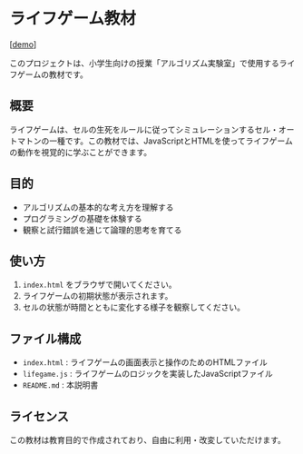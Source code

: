 # ライフゲーム教材
[[demo](https://motohasystem.github.io/p5_lifegame/)]

このプロジェクトは、小学生向けの授業「アルゴリズム実験室」で使用するライフゲームの教材です。



## 概要

ライフゲームは、セルの生死をルールに従ってシミュレーションするセル・オートマトンの一種です。この教材では、JavaScriptとHTMLを使ってライフゲームの動作を視覚的に学ぶことができます。

## 目的

- アルゴリズムの基本的な考え方を理解する
- プログラミングの基礎を体験する
- 観察と試行錯誤を通じて論理的思考を育てる

## 使い方

1. `index.html` をブラウザで開いてください。
2. ライフゲームの初期状態が表示されます。
3. セルの状態が時間とともに変化する様子を観察してください。

## ファイル構成

- `index.html` : ライフゲームの画面表示と操作のためのHTMLファイル
- `lifegame.js` : ライフゲームのロジックを実装したJavaScriptファイル
- `README.md` : 本説明書

## ライセンス

この教材は教育目的で作成されており、自由に利用・改変していただけます。
